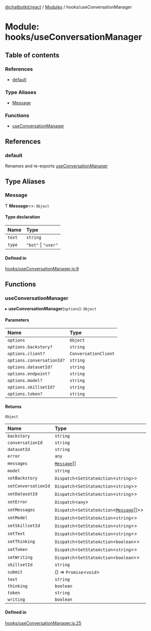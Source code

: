 [@chatbotkit/react](../README.md) / [Modules](../modules.md) / hooks/useConversationManager

# Module: hooks/useConversationManager

## Table of contents

### References

- [default](hooks_useConversationManager.md#default)

### Type Aliases

- [Message](hooks_useConversationManager.md#message)

### Functions

- [useConversationManager](hooks_useConversationManager.md#useconversationmanager)

## References

### default

Renames and re-exports [useConversationManager](hooks_useConversationManager.md#useconversationmanager)

## Type Aliases

### Message

Ƭ **Message**\<\>: `Object`

#### Type declaration

| Name | Type |
| :------ | :------ |
| `text` | `string` |
| `type` | ``"bot"`` \| ``"user"`` |

#### Defined in

[hooks/useConversationManager.js:9](https://github.com/chatbotkit/node-sdk/blob/main/packages/react/src/hooks/useConversationManager.js#L9)

## Functions

### useConversationManager

▸ **useConversationManager**(`options`): `Object`

#### Parameters

| Name | Type |
| :------ | :------ |
| `options` | `Object` |
| `options.backstory?` | `string` |
| `options.client?` | `ConversationClient` |
| `options.conversationId?` | `string` |
| `options.datasetId?` | `string` |
| `options.endpoint?` | `string` |
| `options.model?` | `string` |
| `options.skillsetId?` | `string` |
| `options.token?` | `string` |

#### Returns

`Object`

| Name | Type |
| :------ | :------ |
| `backstory` | `string` |
| `conversationId` | `string` |
| `datasetId` | `string` |
| `error` | `any` |
| `messages` | [`Message`](hooks_useConversationManager.md#message)[] |
| `model` | `string` |
| `setBackstory` | `Dispatch`\<`SetStateAction`\<`string`\>\> |
| `setConversationId` | `Dispatch`\<`SetStateAction`\<`string`\>\> |
| `setDatasetId` | `Dispatch`\<`SetStateAction`\<`string`\>\> |
| `setError` | `Dispatch`\<`any`\> |
| `setMessages` | `Dispatch`\<`SetStateAction`\<[`Message`](hooks_useConversationManager.md#message)[]\>\> |
| `setModel` | `Dispatch`\<`SetStateAction`\<`string`\>\> |
| `setSkillsetId` | `Dispatch`\<`SetStateAction`\<`string`\>\> |
| `setText` | `Dispatch`\<`SetStateAction`\<`string`\>\> |
| `setThinking` | `Dispatch`\<`SetStateAction`\<`boolean`\>\> |
| `setToken` | `Dispatch`\<`SetStateAction`\<`string`\>\> |
| `setWriting` | `Dispatch`\<`SetStateAction`\<`boolean`\>\> |
| `skillsetId` | `string` |
| `submit` | () => `Promise`\<`void`\> |
| `text` | `string` |
| `thinking` | `boolean` |
| `token` | `string` |
| `writing` | `boolean` |

#### Defined in

[hooks/useConversationManager.js:25](https://github.com/chatbotkit/node-sdk/blob/main/packages/react/src/hooks/useConversationManager.js#L25)
